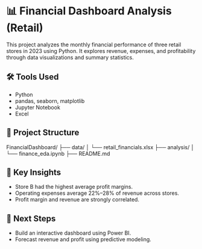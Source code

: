 # 📊 Financial Dashboard Analysis (Retail)

This project analyzes the monthly financial performance of three retail stores in 2023 using Python. It explores revenue, expenses, and profitability through data visualizations and summary statistics.

## 🛠️ Tools Used

- Python
- pandas, seaborn, matplotlib
- Jupyter Notebook
- Excel

## 📁 Project Structure

FinancialDashboard/
├── data/
│ └── retail_financials.xlsx
├── analysis/
│ └── finance_eda.ipynb
├── README.md


## 📌 Key Insights

- Store B had the highest average profit margins.
- Operating expenses average 22%–28% of revenue across stores.
- Profit margin and revenue are strongly correlated.

## 🚀 Next Steps

- Build an interactive dashboard using Power BI.
- Forecast revenue and profit using predictive modeling.
